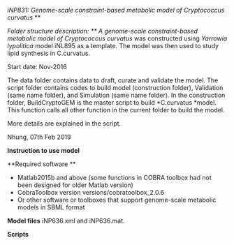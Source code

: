 **iNP831: Genome-scale constraint-based metabolic model of* Cryptococcus curvatus*  **

**Folder structure description: **
A genome-scale constraint-based metabolic model of* Cryptococcus curvatus* was constructed using *Yarrowia lypolitica* model iNL895 as a template. The model was then used to study lipid synthesis in C.curvatus.

Start date: Nov-2016

The data folder contains data to draft, curate and validate the model. 
The script folder contains codes to build model (construction folder), Validation (same name folder), and Simulation (same name folder). 
In the construction folder, BuildCryptoGEM is the master script to build *C.curvatus *model. This function calls all other function in the current folder to build the model.

More details are explained in the script. 

Nhung, 07th Feb 2019

**Instruction to use model**

**Required software **


*  Matlab2015b and above (some functions in COBRA toolbox had not been designed for older Matlab version)
*  CobraToolbox version versions/cobratoolbox_2.0.6
*  Or other software or toolboxes that support genome-scale metabolic models in SBML format 

**Model files**
iNP636.xml and iNP636.mat. 

**Scripts**
